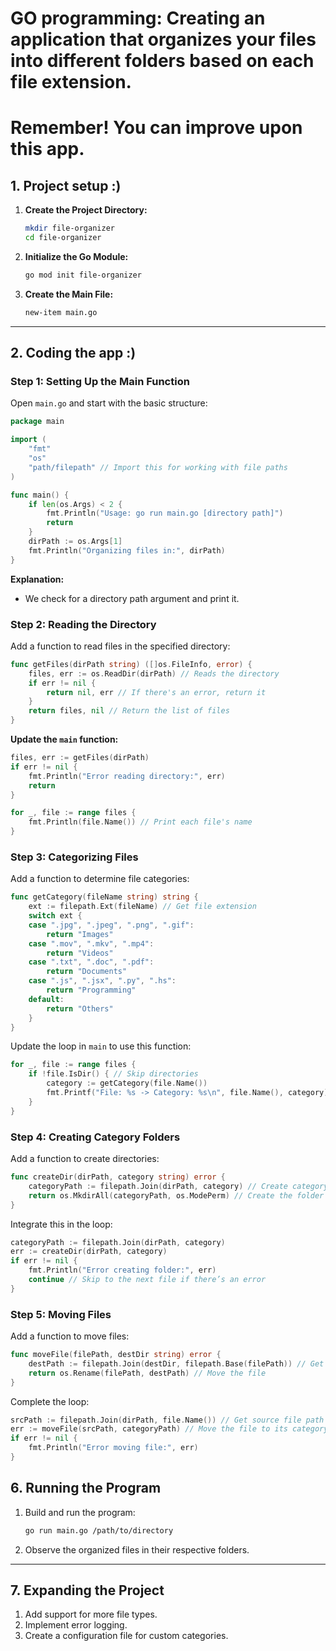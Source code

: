 # GO programming: Creating an application that organizes your files into different folders based on each file extension.

# Remember! You can improve upon this app.

## 1. Project setup :)

1. **Create the Project Directory:**
   ```bash
   mkdir file-organizer
   cd file-organizer
   ```

2. **Initialize the Go Module:**
   ```bash
   go mod init file-organizer
   ```

3. **Create the Main File:**
   ```bash
   new-item main.go
   ```

---

## 2. Coding the app :)

### Step 1: Setting Up the Main Function

Open `main.go` and start with the basic structure:

```go
package main

import (
	"fmt"
	"os"
	"path/filepath" // Import this for working with file paths
)

func main() {
	if len(os.Args) < 2 {
		fmt.Println("Usage: go run main.go [directory path]")
		return
	}
	dirPath := os.Args[1]
	fmt.Println("Organizing files in:", dirPath)
}
```

**Explanation:**
- We check for a directory path argument and print it.

### Step 2: Reading the Directory

Add a function to read files in the specified directory:

```go
func getFiles(dirPath string) ([]os.FileInfo, error) {
	files, err := os.ReadDir(dirPath) // Reads the directory
	if err != nil {
		return nil, err // If there's an error, return it
	}
	return files, nil // Return the list of files
}
```

**Update the `main` function:**

```go
files, err := getFiles(dirPath)
if err != nil {
	fmt.Println("Error reading directory:", err)
	return
}

for _, file := range files {
	fmt.Println(file.Name()) // Print each file's name
}
```

### Step 3: Categorizing Files

Add a function to determine file categories:

```go
func getCategory(fileName string) string {
	ext := filepath.Ext(fileName) // Get file extension
	switch ext {
	case ".jpg", ".jpeg", ".png", ".gif":
		return "Images"
	case ".mov", ".mkv", ".mp4":
		return "Videos"
	case ".txt", ".doc", ".pdf":
		return "Documents"
	case ".js", ".jsx", ".py", ".hs":
		return "Programming"
	default:
		return "Others"
	}
}
```

Update the loop in `main` to use this function:

```go
for _, file := range files {
	if !file.IsDir() { // Skip directories
		category := getCategory(file.Name())
		fmt.Printf("File: %s -> Category: %s\n", file.Name(), category)
	}
}
```

### Step 4: Creating Category Folders

Add a function to create directories:

```go
func createDir(dirPath, category string) error {
	categoryPath := filepath.Join(dirPath, category) // Create category-specific path
	return os.MkdirAll(categoryPath, os.ModePerm) // Create the folder if it doesn't exist
}
```

Integrate this in the loop:

```go
categoryPath := filepath.Join(dirPath, category)
err := createDir(dirPath, category)
if err != nil {
	fmt.Println("Error creating folder:", err)
	continue // Skip to the next file if there’s an error
}
```

### Step 5: Moving Files

Add a function to move files:

```go
func moveFile(filePath, destDir string) error {
	destPath := filepath.Join(destDir, filepath.Base(filePath)) // Get destination path
	return os.Rename(filePath, destPath) // Move the file
}
```

Complete the loop:

```go
srcPath := filepath.Join(dirPath, file.Name()) // Get source file path
err := moveFile(srcPath, categoryPath) // Move the file to its category folder
if err != nil {
	fmt.Println("Error moving file:", err)
}

```

## 6. Running the Program

1. Build and run the program:
   ```bash
   go run main.go /path/to/directory
   ```

2. Observe the organized files in their respective folders.

---

## 7. Expanding the Project

1. Add support for more file types.
2. Implement error logging.
3. Create a configuration file for custom categories.
